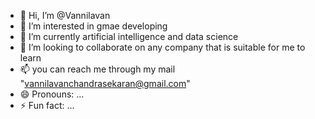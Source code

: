 - 👋 Hi, I’m @Vannilavan
- 👀 I’m interested in gmae developing
- 🌱 I’m currently artificial intelligence and data science
- 💞️ I’m looking to collaborate on any company that is suitable for me to learn
- 📫 you can reach me through my mail "vannilavanchandrasekaran@gmail.com"
- 😄 Pronouns: ...
- ⚡ Fun fact: ...

<!---
Vannilavan05/Vannilavan05 is a ✨ special ✨ repository because its `README.md` (this file) appears on your GitHub profile.
You can click the Preview link to take a look at your changes.
--->
